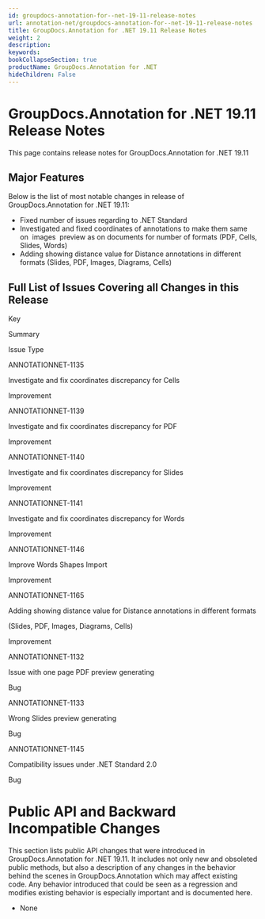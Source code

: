 ```yaml
---
id: groupdocs-annotation-for--net-19-11-release-notes
url: annotation-net/groupdocs-annotation-for--net-19-11-release-notes
title: GroupDocs.Annotation for .NET 19.11 Release Notes
weight: 2
description: 
keywords: 
bookCollapseSection: true
productName: GroupDocs.Annotation for .NET
hideChildren: False
---
```


# GroupDocs.Annotation for .NET 19.11 Release Notes


This page contains release notes for GroupDocs.Annotation for .NET 19.11

## Major Features

Below is the list of most notable changes in release of GroupDocs.Annotation for .NET 19.11:

*   Fixed number of issues regarding to .NET Standard
*   Investigated and fixed coordinates of annotations to make them same on  images  preview as on documents for number of formats (PDF, Cells, Slides, Words)
*   Adding showing distance value for Distance annotations in different formats (Slides, PDF, Images, Diagrams, Cells)

## Full List of Issues Covering all Changes in this Release

Key

Summary

Issue Type

ANNOTATIONNET-1135

Investigate and fix coordinates discrepancy for Cells

Improvement

ANNOTATIONNET-1139

Investigate and fix coordinates discrepancy for PDF

Improvement

ANNOTATIONNET-1140 

Investigate and fix coordinates discrepancy for Slides

Improvement

ANNOTATIONNET-1141

Investigate and fix coordinates discrepancy for Words

Improvement

ANNOTATIONNET-1146 

Improve Words Shapes Import

Improvement

ANNOTATIONNET-1165  

Adding showing distance value for Distance annotations in different formats

(Slides, PDF, Images, Diagrams, Cells)

Improvement

ANNOTATIONNET-1132  

Issue with one page PDF preview generating

Bug

ANNOTATIONNET-1133

Wrong Slides preview generating

Bug

ANNOTATIONNET-1145 

Compatibility issues under .NET Standard 2.0

Bug

# Public API and Backward Incompatible Changes

This section lists public API changes that were introduced in GroupDocs.Annotation for .NET 19.11. It includes not only new and obsoleted public methods, but also a description of any changes in the behavior behind the scenes in GroupDocs.Annotation which may affect existing code. Any behavior introduced that could be seen as a regression and modifies existing behavior is especially important and is documented here.

*   None
    

